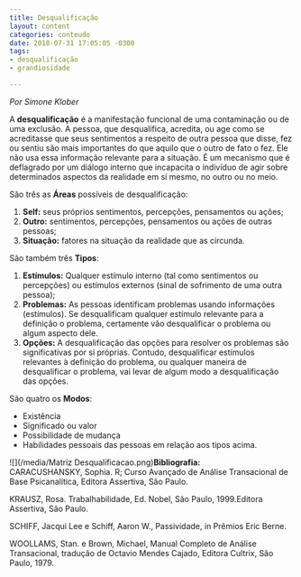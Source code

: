 ```yaml
---
title: Desqualificação
layout: content
categories: conteudo
date: 2018-07-31 17:05:05 -0300
tags:
- desqualificação
- grandiosidade

---
```

_Por Simone Klober_

A **desqualificação** é a manifestação funcional de uma contaminação ou de uma exclusão. A pessoa, que desqualifica, acredita, ou age como se acreditasse que seus sentimentos a respeito de outra pessoa que disse, fez ou sentiu são mais importantes do que aquilo que o outro de fato o fez. Ele não usa essa informação relevante para a situação. É um mecanismo que é deflagrado por um diálogo interno que incapacita o indivíduo de agir sobre determinados aspectos da realidade em si mesmo, no outro ou no meio.

São três as **Áreas** possíveis de desqualificação:

1. **Self:** seus próprios sentimentos, percepções, pensamentos ou ações;
2. **Outro:** sentimentos, percepções, pensamentos ou ações de outras pessoas;
3. **Situação:** fatores na situação da realidade que as circunda.

São também três **Tipos**:

1. **Estímulos:** Qualquer estímulo interno (tal como sentimentos ou percepções) ou estímulos externos (sinal de sofrimento de uma outra pessoa);
2. **Problemas:** As pessoas identificam problemas usando informações (estímulos). Se desqualificam qualquer estímulo relevante para a definição o problema, certamente vão desqualificar o problema ou algum aspecto dele.
3. **Opções:** A desqualificação das opções para resolver os problemas são significativas por si próprias. Contudo, desqualificar estímulos relevantes à definição do problema, ou qualquer maneira de desqualificar o problema, vai levar de algum modo a desqualificação das opções.

São quatro os **Modos**:

* Existência
* Significado ou valor
* Possibilidade de mudança
* Habilidades pessoais das pessoas em relação aos tipos acima.

![](/media/Matriz Desqualificacao.png)**Bibliografia:**  
CARACUSHANSKY, Sophia. R; Curso Avançado de Análise Transacional de Base Psicanalítica, Editora Assertiva, São Paulo.

KRAUSZ, Rosa. Trabalhabilidade, Ed. Nobel, São Paulo, 1999.Editora Assertiva, São Paulo. 

SCHIFF, Jacqui Lee e Schiff, Aaron W., Passividade, in Prêmios Eric Berne.

WOOLLAMS, Stan. e Brown, Michael, Manual Completo de Análise Transacional, tradução de Octavio Mendes Cajado, Editora Cultrix, São Paulo, 1979. 